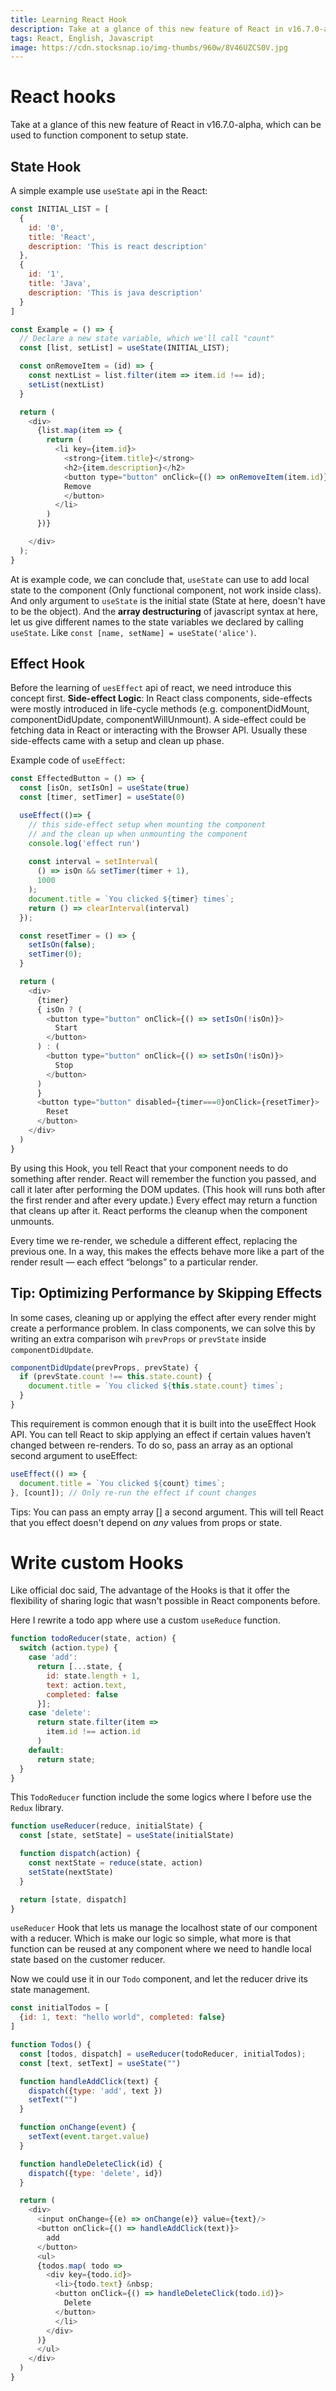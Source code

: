 ```yaml
---
title: Learning React Hook
description: Take at a glance of this new feature of React in v16.7.0-alpha, which can be used to function component to setup state. 
tags: React, English, Javascript
image: https://cdn.stocksnap.io/img-thumbs/960w/8V46UZCS0V.jpg
---
```

# React hooks

Take at a glance of this new feature of React in v16.7.0-alpha, which can be used to function component to setup state. 

## State Hook
A simple example use `useState` api in the React:
```javascript
const INITIAL_LIST = [
  {
    id: '0',
    title: 'React',
    description: 'This is react description'
  },
  {
    id: '1',
    title: 'Java',
    description: 'This is java description'
  }
]

const Example = () => {
  // Declare a new state variable, which we'll call "count"
  const [list, setList] = useState(INITIAL_LIST);

  const onRemoveItem = (id) => {
    const nextList = list.filter(item => item.id !== id);
    setList(nextList)
  }

  return (
    <div>
      {list.map(item => {
        return (
          <li key={item.id}>
            <strong>{item.title}</strong>
            <h2>{item.description}</h2>
            <button type="button" onClick={() => onRemoveItem(item.id)}>
            Remove
            </button>
          </li>
        )
      })}

    </div>
  );
}
```
At is example code, we can conclude that, `useState` can use to add local state to the component (Only functional component, not work inside class). And only argument to `useState` is the initial state (State at here, doesn't have to be the object). And the **array destructuring** of javascript syntax at here, let us give different names to the state variables we declared by calling `useState`. Like `const [name, setName] = useState('alice')`.

## Effect Hook

Before the learning of `uesEffect` api of react, we need introduce this concept first. **Side-effect Logic**: In React class components, side-effects were mostly introduced in life-cycle methods (e.g. componentDidMount, componentDidUpdate, componentWillUnmount). A side-effect could be fetching data in React or interacting with the Browser API. Usually these side-effects came with a setup and clean up phase. 

Example code of `useEffect`:
```javascript
const EffectedButton = () => {
  const [isOn, setIsOn] = useState(true)
  const [timer, setTimer] = useState(0)

  useEffect(()=> {
    // this side-effect setup when mounting the component 
    // and the clean up when unmounting the component
    console.log('effect run')
    
    const interval = setInterval(
      () => isOn && setTimer(timer + 1), 
      1000
    );
    document.title = `You clicked ${timer} times`;
    return () => clearInterval(interval)
  });

  const resetTimer = () => {
    setIsOn(false);
    setTimer(0);
  }

  return (
    <div>
      {timer}
      { isOn ? (
        <button type="button" onClick={() => setIsOn(!isOn)}>
          Start
        </button>
      ) : (
        <button type="button" onClick={() => setIsOn(!isOn)}>
          Stop
        </button>
      ) 
      }
      <button type="button" disabled={timer===0}onClick={resetTimer}>
        Reset
      </button>
    </div>
  )
}
```
By using this Hook, you tell React that your component needs to do something after render. React will remember the function you passed, and call it later after performing the DOM updates. (This hook will runs both after the first render and after every update.) Every effect may return a function that cleans up after it. React performs the cleanup when the component unmounts. 

Every time we re-render, we schedule a different effect, replacing the previous one. In a way, this makes the effects behave more like a part of the render result — each effect “belongs” to a particular render. 

## Tip: Optimizing Performance by Skipping Effects

In some cases, cleaning up or applying the effect after every render might create a performance problem. In class components, we can solve this by writing an extra comparison wih `prevProps` or `prevState` inside `componentDidUpdate`.
```javascript
componentDidUpdate(prevProps, prevState) {
  if (prevState.count !== this.state.count) {
    document.title = `You clicked ${this.state.count} times`;
  }
}
```
This requirement is common enough that it is built into the useEffect Hook API. You can tell React to skip applying an effect if certain values haven’t changed between re-renders. To do so, pass an array as an optional second argument to useEffect:
```javascript
useEffect(() => {
  document.title = `You clicked ${count} times`;
}, [count]); // Only re-run the effect if count changes
```
Tips: You can pass an empty array [] a second argument. This will tell React that you effect doesn't depend on *any* values from props or state.

# Write custom Hooks

Like official doc said, The advantage of the Hooks is that it offer the flexibility of sharing logic that wasn't possible in React components before.

Here I rewrite a todo app where use a custom `useReduce` function.
```javascript
function todoReducer(state, action) {
  switch (action.type) {
    case 'add':
      return [...state, {
        id: state.length + 1,
        text: action.text,
        completed: false
      }];
    case 'delete':
      return state.filter(item => 
        item.id !== action.id
      )
    default:
      return state;
  }
}
```
This `TodoReducer` function include the some logics where I before use the `Redux` library.
```javascript
function useReducer(reduce, initialState) {
  const [state, setState] = useState(initialState)

  function dispatch(action) {
    const nextState = reduce(state, action)
    setState(nextState)
  }

  return [state, dispatch]
}
```
`useReducer` Hook that lets us manage the localhost state of our component with a reducer. Which is make our logic so simple, what more is that function can be reused at any component where we need to handle local state based on the customer reducer.

Now we could use it in our `Todo` component, and let the reducer drive its state management.

```javascript
const initialTodos = [
  {id: 1, text: "hello world", completed: false}
]

function Todos() {
  const [todos, dispatch] = useReducer(todoReducer, initialTodos);
  const [text, setText] = useState("")

  function handleAddClick(text) {
    dispatch({type: 'add', text })
    setText("")
  }

  function onChange(event) {
    setText(event.target.value)
  }

  function handleDeleteClick(id) {
    dispatch({type: 'delete', id})
  }

  return (
    <div>
      <input onChange={(e) => onChange(e)} value={text}/>
      <button onClick={() => handleAddClick(text)}>
        add
      </button>
      <ul>
      {todos.map( todo => 
        <div key={todo.id}>
          <li>{todo.text} &nbsp;
          <button onClick={() => handleDeleteClick(todo.id)}>
            Delete
          </button>
          </li>
        </div>
      )}
      </ul>
    </div>
  )
}
```


